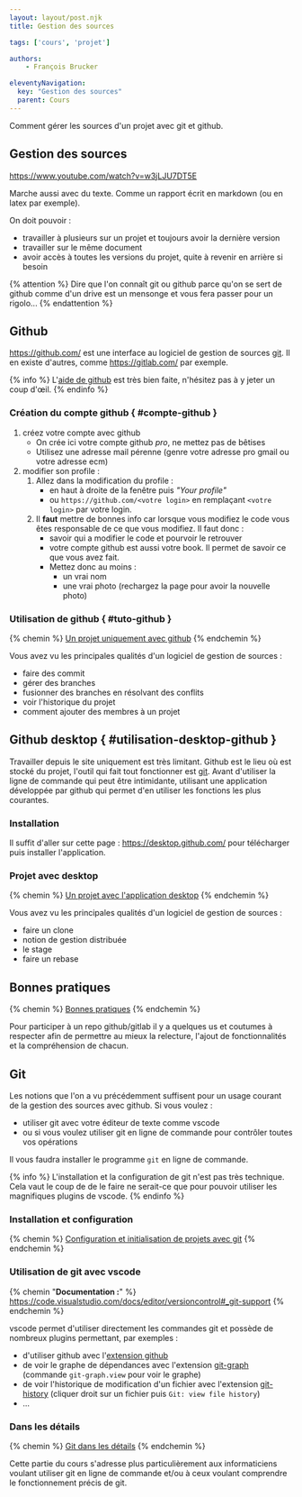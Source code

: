 ```yaml
---
layout: layout/post.njk 
title: Gestion des sources

tags: ['cours', 'projet']

authors:
    - François Brucker

eleventyNavigation:
  key: "Gestion des sources"
  parent: Cours
---
```


<!-- début résumé -->

Comment gérer les sources d'un projet avec git et github.

<!-- fin résumé -->

## Gestion des sources

https://www.youtube.com/watch?v=w3jLJU7DT5E

Marche aussi avec du texte. Comme un rapport écrit en markdown (ou en latex par exemple).

On doit pouvoir :

* travailler à plusieurs sur un projet et toujours avoir la dernière version
* travailler sur le même document
* avoir accès à toutes les versions du projet, quite à revenir en arrière si besoin

{% attention %}
Dire que l'on connaît git ou github parce qu'on se sert de github comme d'un drive est un mensonge et vous fera passer pour un rigolo...
{% endattention %}

## Github

<https://github.com/> est une interface au logiciel de gestion de sources [git](https://fr.wikipedia.org/wiki/Git). Il en existe d'autres, comme <https://gitlab.com/> par exemple.

{% info %}
L'[aide de github](https://docs.github.com/en/get-started) est très bien faite, n'hésitez pas à y jeter un coup d'œil.
{% endinfo %}

### Création du compte github { #compte-github }

1. créez votre compte avec github
   * On crée ici votre compte github *pro*, ne mettez pas de bêtises
   * Utilisez une adresse mail pérenne (genre votre adresse pro gmail ou votre adresse ecm)
2. modifier son profile :
   1. Allez dans la modification du profile :
      * en haut à droite de la fenêtre puis *"Your profile"*
      * ou `https://github.com/<votre login>` en remplaçant `<votre login>` par votre login.
   2. Il **faut** mettre de bonnes info car lorsque vous modifiez le code vous êtes responsable de ce que vous modifiez. Il faut donc :
       * savoir qui a modifier le code et pourvoir le retrouver
       * votre compte github est aussi votre book. Il permet de savoir ce que vous avez fait.
       * Mettez donc au moins :
         * un vrai nom
         * une vrai photo (rechargez la page pour avoir la nouvelle photo)

### Utilisation de github { #tuto-github }

{% chemin %}
[Un projet uniquement avec github](projet-github)
{% endchemin %}

Vous avez vu les principales qualités d'un logiciel de gestion de sources :

* faire des commit
* gérer des branches
* fusionner des branches en résolvant des conflits
* voir l'historique du projet
* comment ajouter des membres à un projet

## Github desktop { #utilisation-desktop-github }

Travailler depuis le site uniquement est très limitant. Github est le lieu où est stocké du projet, l'outil qui fait tout fonctionner est [git](https://fr.wikipedia.org/wiki/Git). Avant d'utiliser la ligne de commande qui peut être intimidante, utilisant une application développée par github qui permet d'en utiliser les fonctions les plus courantes.

### Installation

Il suffit d'aller sur cette page : <https://desktop.github.com/> pour télécharger puis installer l'application.

### Projet avec desktop

{% chemin %}
[Un projet avec l'application desktop](projet-github-desktop)
{% endchemin %}

Vous avez vu les principales qualités d'un logiciel de gestion de sources :

* faire un clone
* notion de gestion distribuée
* le stage
* faire un rebase

## Bonnes pratiques

{% chemin %}
[Bonnes pratiques](bonnes-pratiques)
{% endchemin %}

Pour participer à un repo github/gitlab il y a quelques us et coutumes à respecter afin de permettre au mieux la relecture, l'ajout de fonctionnalités et la compréhension de chacun.

## Git

Les notions que l'on a vu précédemment suffisent pour un usage courant de la gestion des sources avec github. Si vous voulez :

* utiliser git avec votre éditeur de texte comme vscode
* ou si vous voulez utiliser git en ligne de commande pour contrôler toutes vos opérations

Il vous faudra installer le programme `git` en ligne de commande.

{% info %}
L'installation et la configuration de git n'est pas très technique. Cela vaut le coup de de le faire ne serait-ce que pour pouvoir utiliser les magnifiques plugins de vscode.
{% endinfo %}

### Installation et configuration

{% chemin %}
[Configuration et initialisation de projets avec git](git-init)
{% endchemin %}

### Utilisation de git avec vscode

{% chemin "**Documentation :**" %}
<https://code.visualstudio.com/docs/editor/versioncontrol#_git-support>
{% endchemin %}

vscode permet d'utiliser directement les commandes git et possède de nombreux plugins permettant, par exemples :

* d'utiliser github avec l'[extension github](https://code.visualstudio.com/docs/editor/github)
* de voir le graphe de dépendances avec l'extension [git-graph](https://marketplace.visualstudio.com/items?itemName=mhutchie.git-graph) (commande `git-graph.view` pour voir le graphe)
* de voir l'historique de modification d'un fichier avec l'extension [git-history](https://marketplace.visualstudio.com/items?itemName=donjayamanne.githistory) (cliquer droit sur un fichier puis `Git: view file history`)
* ...

### Dans les détails

{% chemin %}
[Git dans les détails](./git)
{% endchemin %}

Cette partie du cours s'adresse plus particulièrement aux informaticiens voulant utiliser git en ligne de commande et/ou à ceux voulant comprendre le fonctionnement précis de git.
